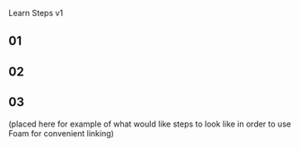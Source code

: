 Learn Steps v1

## 01

## 02
<script>
  const foo = 'test';
</script>

## 03
<script>
  const foo = 'test';
  const food = 'test';
</script>

(placed here for example of what would like steps to look like in order to use Foam for convenient linking)